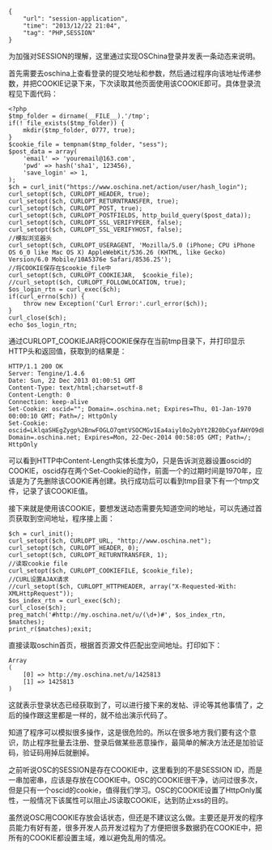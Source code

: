 ```
{
    "url": "session-application",
    "time": "2013/12/22 21:04",
    "tag": "PHP,SESSION"
}
```

为加强对SESSION的理解，这里通过实现OSChina登录并发表一条动态来说明。

首先需要去oschina上查看登录的提交地址和参数，然后通过程序向该地址传递参数，并把COOKIE记录下来，下次读取其他页面使用该COOKIE即可。具体登录流程见下面代码：

```
<?php
$tmp_folder = dirname(__FILE__).'/tmp';
if(! file_exists($tmp_folder)) {
    mkdir($tmp_folder, 0777, true);
}
$cookie_file = tempnam($tmp_folder, "sess");
$post_data = array(
    'email' => 'youremail@163.com',
    'pwd' => hash('sha1', 123456),
    'save_login' => 1,
);
$ch = curl_init("https://www.oschina.net/action/user/hash_login");
curl_setopt($ch, CURLOPT_HEADER, true);
curl_setopt($ch, CURLOPT_RETURNTRANSFER, true);
curl_setopt($ch, CURLOPT_POST, true);
curl_setopt($ch, CURLOPT_POSTFIELDS, http_build_query($post_data));
curl_setopt($ch, CURLOPT_SSL_VERIFYPEER, false);
curl_setopt($ch, CURLOPT_SSL_VERIFYHOST, false);
//模拟浏览器头
curl_setopt($ch, CURLOPT_USERAGENT, 'Mozilla/5.0 (iPhone; CPU iPhone OS 6_0 like Mac OS X) AppleWebKit/536.26 (KHTML, like Gecko) Version/6.0 Mobile/10A5376e Safari/8536.25');
//将COOKIE保存在$cookie_file中
curl_setopt($ch, CURLOPT_COOKIEJAR,  $cookie_file);
//curl_setopt($ch, CURLOPT_FOLLOWLOCATION, true);
$os_login_rtn = curl_exec($ch);
if(curl_errno($ch)) {
    throw new Exception('Curl Error:'.curl_error($ch));
}
curl_close($ch);
echo $os_login_rtn;
```

通过CURLOPT_COOKIEJAR将COOKIE保存在当前tmp目录下，并打印显示HTTP头和返回值，获取到的结果是：

```
HTTP/1.1 200 OK
Server: Tengine/1.4.6
Date: Sun, 22 Dec 2013 01:00:51 GMT
Content-Type: text/html;charset=utf-8
Content-Length: 0
Connection: keep-alive
Set-Cookie: oscid=""; Domain=.oschina.net; Expires=Thu, 01-Jan-1970 00:00:10 GMT; Path=/; HttpOnly
Set-Cookie: oscid=LklqaSHEgZygp%2BnwFOGLO7qmtVSOCMGv1Ea4aiyl0o2ybYt2B20bCyafAHYO9dEICMXhndAeBeg%2BwxAuRJIcbTtmAfGA503D1jVWgm1pbXUsR2BEmFMoLOsIy9RU4DtH; Domain=.oschina.net; Expires=Mon, 22-Dec-2014 00:58:05 GMT; Path=/; HttpOnly
```

可以看到HTTP中Content-Length实体长度为0，只是告诉浏览器设置oscid的COOKIE，oscid存在两个Set-Cookie的动作，前面一个的过期时间是1970年，应该是为了先删除该COOKIE再创建。执行成功后可以看到tmp目录下有一个tmp文件，记录了该COOKIE值。

接下来就是使用该COOKIE，要想发送动态需要先知道空间的地址，可以先通过首页获取到空间地址，程序接上面：

```
$ch = curl_init();
curl_setopt($ch, CURLOPT_URL, "http://www.oschina.net");
curl_setopt($ch, CURLOPT_HEADER, 0);
curl_setopt($ch, CURLOPT_RETURNTRANSFER, 1);
//读取cookie file
curl_setopt($ch, CURLOPT_COOKIEFILE, $cookie_file); 
//CURL设置AJAX请求
//curl_setopt($ch, CURLOPT_HTTPHEADER, array("X-Requested-With: XMLHttpRequest"));
$os_index_rtn = curl_exec($ch);
curl_close($ch);
preg_match('#http://my.oschina.net/u/(\d+)#', $os_index_rtn, $matches);
print_r($matches);exit;
```

直接读取oschin首页，根据首页源文件匹配出空间地址。打印如下：

```
Array
(
    [0] => http://my.oschina.net/u/1425813
    [1] => 1425813
)
```

这就表示登录状态已经获取到了，可以进行接下来的发帖、评论等其他事情了，之后的操作跟这里都是一样的，就不给出演示代码了。

知道了程序可以模拟很多操作，这是很危险的。所以在很多地方我们要有这个意识，防止程序批量去注册、登录后做某些恶意操作，最简单的解决方法还是加验证码，验证码用掉后就删掉。

之前听说OSC的SESSION是存在COOKIE中，这里看到的不是SESSION ID，而是一串加密串，应该是存放在COOKIE中。OSC的COOKIE很干净，访问过很多次，但是只有一个oscid的cookie，值得我们学习。OSC的COOKIE设置了HttpOnly属性，一般情况下该属性可以阻止JS读取COOKIE，达到防止xss的目的。

虽然说OSC用COOKIE存放会话状态，但还是不建议这么做。主要还是开发的程序员能力有好有差，很多开发人员开发过程为了方便把很多数据扔在COOKIE中，把所有的COOKIE都设置主域，难以避免乱用的情况。